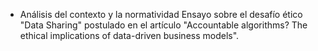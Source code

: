 * Análisis del contexto y la normatividad
Ensayo sobre el desafío ético "Data Sharing" postulado en el artículo "Accountable algorithms? The ethical implications of data-driven business models".